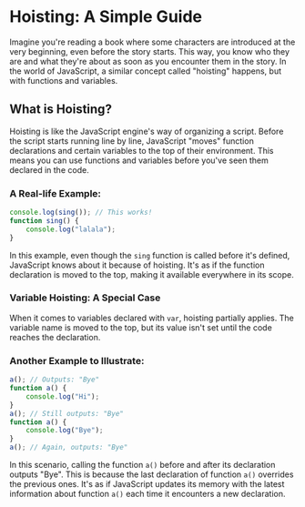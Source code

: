 
# Hoisting: A Simple Guide

Imagine you're reading a book where some characters are introduced at the very beginning, even before the story starts. This way, you know who they are and what they're about as soon as you encounter them in the story. In the world of JavaScript, a similar concept called "hoisting" happens, but with functions and variables.

## What is Hoisting?

Hoisting is like the JavaScript engine's way of organizing a script. Before the script starts running line by line, JavaScript "moves" function declarations and certain variables to the top of their environment. This means you can use functions and variables before you've seen them declared in the code.

### A Real-life Example:

```javascript
console.log(sing()); // This works!
function sing() {
    console.log("lalala");
}
```

In this example, even though the `sing` function is called before it's defined, JavaScript knows about it because of hoisting. It's as if the function declaration is moved to the top, making it available everywhere in its scope.

### Variable Hoisting: A Special Case

When it comes to variables declared with `var`, hoisting partially applies. The variable name is moved to the top, but its value isn't set until the code reaches the declaration.

### Another Example to Illustrate:

```javascript
a(); // Outputs: "Bye"
function a() {
    console.log("Hi");
}
a(); // Still outputs: "Bye"
function a() {
    console.log("Bye");
}
a(); // Again, outputs: "Bye"
```

In this scenario, calling the function `a()` before and after its declaration outputs "Bye". This is because the last declaration of function `a()` overrides the previous ones. It's as if JavaScript updates its memory with the latest information about function `a()` each time it encounters a new declaration.
